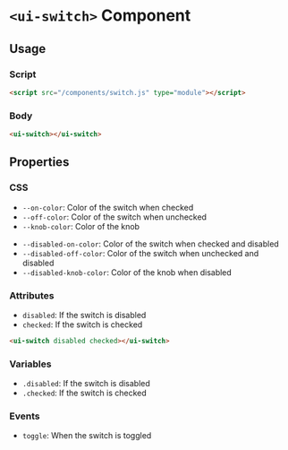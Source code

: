 # `<ui-switch>` Component


## Usage

### Script
```html
<script src="/components/switch.js" type="module"></script>
```

### Body
```html
<ui-switch></ui-switch>
```

## Properties

### CSS
- `--on-color`: Color of the switch when checked
- `--off-color`: Color of the switch when unchecked
- `--knob-color`: Color of the knob
* `--disabled-on-color`: Color of the switch when checked and disabled
* `--disabled-off-color`: Color of the switch when unchecked and disabled
* `--disabled-knob-color`: Color of the knob when disabled

### Attributes
- `disabled`: If the switch is disabled
- `checked`: If the switch is checked

```html
<ui-switch disabled checked></ui-switch>
```


### Variables
- `.disabled`: If the switch is disabled
- `.checked`: If the switch is checked


### Events
- `toggle`: When the switch is toggled

